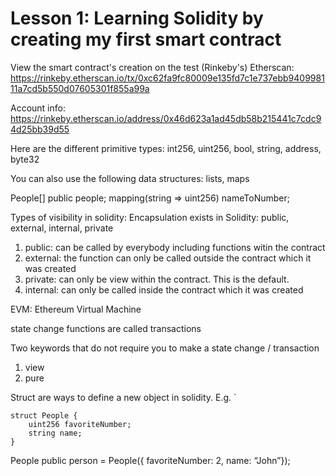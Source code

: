 # Lesson 1: Learning Solidity by creating my first smart contract

View the smart contract's creation on the test (Rinkeby's) Etherscan: https://rinkeby.etherscan.io/tx/0xc62fa9fc80009e135fd7c1e737ebb940998111a7cd5b550d07605301f855a99a

Account info: https://rinkeby.etherscan.io/address/0x46d623a1ad45db58b215441c7cdc94d25bb39d55

Here are the different primitive types: int256, uint256, bool, string, address, byte32

You can also use the following data structures: lists, maps

People[] public people;
mapping(string => uint256) nameToNumber;

Types of visibility in solidity: Encapsulation exists in Solidity: public, external, internal, private
1. public: can be called by everybody including functions witin the contract
2. external: the function can only be called outside the contract which it was created
3. private: can only be view within the contract. This is the default.
4. internal:  can only be called inside the contract which it was created

EVM: Ethereum Virtual Machine

state change functions are called transactions

Two keywords that do not require you to make a state change / transaction
1. view
2. pure

Struct are ways to define a new object in solidity. E.g.
`

	struct People {
		uint256 favoriteNumber;
		string name;
	}

People public person = People({ favoriteNumber: 2, name: “John”});
